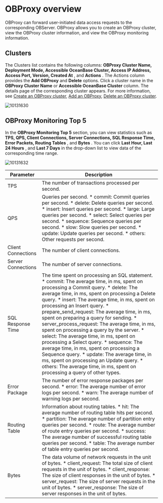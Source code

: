 OBProxy overview 
=====================================

OBProxy can forward user-initiated data access requests to the corresponding OBServer. OBProxy allows you to create an OBProxy cluster, view the OBProxy cluster information, and view the OBProxy monitoring information. 

**Clusters** 
---------------------------------

The Clusters list contains the following columns: **OBProxy Cluster Name, Deployment Mode, Accessible OceanBase Cluster, Access IP Address, Access Port, Version, Created At** , and **Actions** . The Actions column provides the **Add OBProxy** and **Delete** options. Click a cluster name in the **OBProxy Cluster Name** or **Accessible OceanBase Cluster** column. The details page of the corresponding cluster appears. For more information, see [Create an OBProxy cluster](/en-US/3.ob-cloud-platform/8.obproxy-management/1.create-an-obproxy-cluster.md), [Add an OBProxy](/en-US/3.ob-cloud-platform/8.obproxy-management/6.add-obproxy.md), [Delete an OBProxy cluster](/en-US/3.ob-cloud-platform/8.obproxy-management/11.delete-obproxy-cluster.md).

![10131630](https://help-static-aliyun-doc.aliyuncs.com/assets/img/en-US/5814306461/p338376.png)

**OBProxy Monitoring Top 5** 
-------------------------------------------------

In the **OBProxy Monitoring Top 5** section, you can view statistics such as **TPS, QPS, Client Connections, Server Connections, SQL Response Time, Error Packets, Routing Tables** , and **Bytes** . You can click **Last Hour, Last 24 Hours** , and **Last 7 Days** in the drop-down list to view data of the corresponding time range.

![10131632](https://help-static-aliyun-doc.aliyuncs.com/assets/img/en-US/6814306461/p338379.png)




|   **Parameter**    |                                                                                                                                                                                                                                                                                                                                                                                                                                                                                                                                                          **Description**                                                                                                                                                                                                                                                                                                                                                                                                                                                                                                                                                          |
|--------------------|-----------------------------------------------------------------------------------------------------------------------------------------------------------------------------------------------------------------------------------------------------------------------------------------------------------------------------------------------------------------------------------------------------------------------------------------------------------------------------------------------------------------------------------------------------------------------------------------------------------------------------------------------------------------------------------------------------------------------------------------------------------------------------------------------------------------------------------------------------------------------------------------------------------------------------------------------------------------------------------------------------------------------------------------------------------------------------------------------------------------------------------|
| TPS                | The number of transactions processed per second.                                                                                                                                                                                                                                                                                                                                                                                                                                                                                                                                                                                                                                                                                                                                                                                                                                                                                                                                                                                                                                                                                  |
| QPS                | Queries per second. * commit: Commit queries per second.   * delete: Delete queries per second.   * insert: Insert queries per second.   * large: Large queries per second.   * select: Select queries per second.   * sequence: Sequence queries per second.   * slow: Slow queries per second.   * update: Update queries per second.   * others: Other requests per second.                                                                                                                                                                                                                                                                                                                                                                                                          |
| Client Connections | The number of client connections.                                                                                                                                                                                                                                                                                                                                                                                                                                                                                                                                                                                                                                                                                                                                                                                                                                                                                                                                                                                                                                                                                                 |
| Server Connections | The number of server connections.                                                                                                                                                                                                                                                                                                                                                                                                                                                                                                                                                                                                                                                                                                                                                                                                                                                                                                                                                                                                                                                                                                 |
| SQL Response Time  | The time spent on processing an SQL statement. * commit: The average time, in ms, spent on processing a Commit query.   * delete: The average time, in ms, spent on processing a Delete query.   * insert: The average time, in ms, spent on processing an Insert query.   * prepare_send_request: The average time, in ms, spent on preparing a query for sending.   * server_process_request: The average time, in ms, spent on processing a query by the server.   * select: The average time, in ms, spent on processing a Select query.   * sequence: The average time, in ms, spent on processing a Sequence query.   * update: The average time, in ms, spent on processing an Update query.   * others: The average time, in ms, spent on processing a query of other types.    |
| Error Package      | The number of error response packages per second. * error: The average number of error logs per second.   * warn: The average number of warning logs per second.                                                                                                                                                                                                                                                                                                                                                                                                                                                                                                                                                                                                                                                                                                                                                                                                                                                               |
| Routing Table      | Information about routing tables. * hit: The average number of routing table hits per second.   * partition: The average number of partition entry queries per second.   * route: The average number of route entry queries per second.   * success: The average number of successful routing table queries per second.   * table: The average number of table entry queries per second.                                                                                                                                                                                                                                                                                                                                                                                                                                                                                                                                    |
| Bytes              | The data volume of network requests in the unit of bytes. * client_request: The total size of client requests in the unit of bytes.   * client_response: The size of client responses in the unit of bytes.   * server_request: The size of server requests in the unit of bytes.   * server_response: The size of server responses in the unit of bytes.                                                                                                                                                                                                                                                                                                                                                                                                                                                                                                                                                                                                    |




